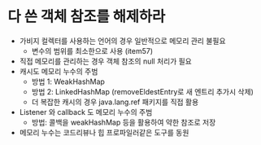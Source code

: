 # 다 쓴 객체 참조를 해제하라
- 가비지 컬렉터를 사용하는 언어의 경우 일반적으로 메모리 관리 불필요
    - 변수의 범위를 최소한으로 사용 (item57)
- 직접 메모리를 관리하는 경우 객체 참조의 null 처리가 필요
- 캐시도 메모리 누수의 주범
    - 방법 1: WeakHashMap
    - 방법 2: LinkedHashMap (removeEldestEntry로 새 엔트리 추가시 삭제)
    - 더 복잡한 캐시의 경우 java.lang.ref 패키지를 직접 활용
- Listener 와 callback 도 메모리 누수의 주범
    - 방법: 콜백을 weakHashMap 등을 활용하여 약한 참조로 저장
- 메모리 누수는 코드리뷰나 힙 프로파일러같은 도구를 동원